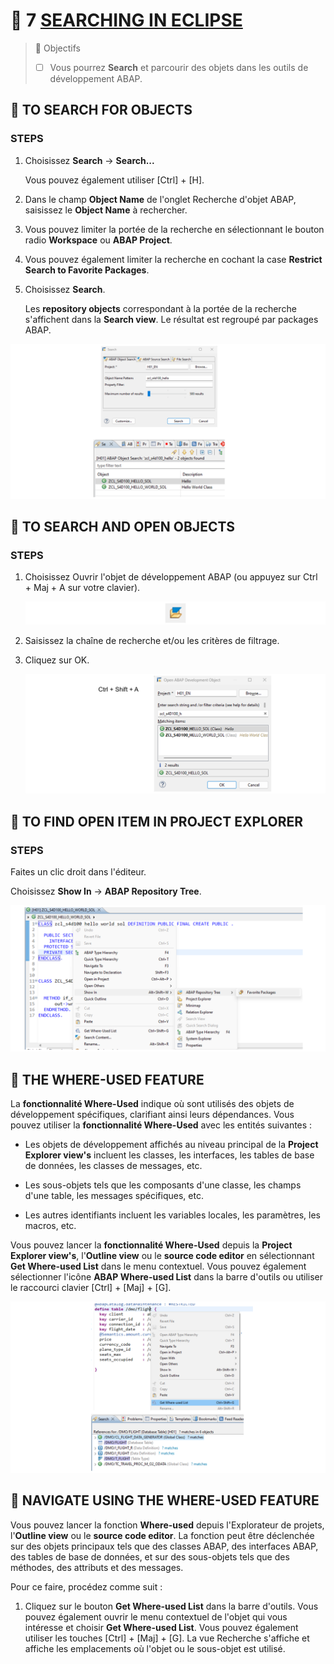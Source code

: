 # 🌸 7 [SEARCHING IN ECLIPSE](https://learning.sap.com/learning-journeys/learn-the-basics-of-abap-programming-on-sap-btp/searching-in-eclipse_b9adbc8a-bb51-4c7e-9e23-15abf0099684)

> 🌺 Objectifs
>
> - [ ] Vous pourrez **Search** et parcourir des objets dans les outils de développement ABAP.

## 🌸 TO SEARCH FOR OBJECTS

### STEPS

1. Choisissez **Search** → **Search...**

   Vous pouvez également utiliser [Ctrl] + [H].

2. Dans le champ **Object Name** de l'onglet Recherche d'objet ABAP, saisissez le **Object Name** à rechercher.

3. Vous pouvez limiter la portée de la recherche en sélectionnant le bouton radio **Workspace** ou **ABAP Project**.

4. Vous pouvez également limiter la recherche en cochant la case **Restrict Search to Favorite Packages**.

5. Choisissez **Search**.

   Les **repository objects** correspondant à la portée de la recherche s'affichent dans la **Search view**. Le résultat est regroupé par packages ABAP.

![](./assets/S4D100_U1_L8_Ecl_Sear_scr.png)

## 🌸 TO SEARCH AND OPEN OBJECTS

### STEPS

1. Choisissez Ouvrir l'objet de développement ABAP (ou appuyez sur Ctrl + Maj + A sur votre clavier).

   ![](./assets/Open_Dev_Icon_scr.png)

2. Saisissez la chaîne de recherche et/ou les critères de filtrage.

3. Cliquez sur OK.

   ![](./assets/S4D100_U1_L8_Ecl_Sear_Op_scr.png)

## 🌸 TO FIND OPEN ITEM IN PROJECT EXPLORER

### STEPS

Faites un clic droit dans l'éditeur.

Choisissez **Show In** → **ABAP Repository Tree**.

![](./assets/S4D100_U1_L8_Ecl_Repo_Tree_scr.png)

## 🌸 THE WHERE-USED FEATURE

La **fonctionnalité Where-Used** indique où sont utilisés des objets de développement spécifiques, clarifiant ainsi leurs dépendances. Vous pouvez utiliser la **fonctionnalité Where-Used** avec les entités suivantes :

- Les objets de développement affichés au niveau principal de la **Project Explorer view's** incluent les classes, les interfaces, les tables de base de données, les classes de messages, etc.

- Les sous-objets tels que les composants d'une classe, les champs d'une table, les messages spécifiques, etc.

- Les autres identifiants incluent les variables locales, les paramètres, les macros, etc.

Vous pouvez lancer la **fonctionnalité Where-Used** depuis la **Project Explorer view's**, l'**Outline view** ou le **source code editor** en sélectionnant **Get Where-used List** dans le menu contextuel. Vous pouvez également sélectionner l'icône **ABAP Where-used List** dans la barre d'outils ou utiliser le raccourci clavier [Ctrl] + [Maj] + [G].

![](./assets/S4D100_U1_L8_Where_Used_L_scr.png)

## 🌸 NAVIGATE USING THE WHERE-USED FEATURE

Vous pouvez lancer la fonction **Where-used** depuis l'Explorateur de projets, l'**Outline view** ou le **source code editor**. La fonction peut être déclenchée sur des objets principaux tels que des classes ABAP, des interfaces ABAP, des tables de base de données, et sur des sous-objets tels que des méthodes, des attributs et des messages.

Pour ce faire, procédez comme suit :

1. Cliquez sur le bouton **Get Where-used List** dans la barre d'outils.
   Vous pouvez également ouvrir le menu contextuel de l'objet qui vous intéresse et choisir **Get Where-used List**. Vous pouvez également utiliser les touches [Ctrl] + [Maj] + [G].
   La vue Recherche s'affiche et affiche les emplacements où l'objet ou le sous-objet est utilisé.
